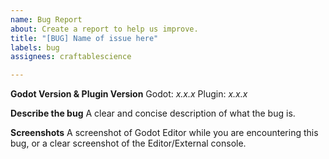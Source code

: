 ```yaml
---
name: Bug Report
about: Create a report to help us improve.
title: "[BUG] Name of issue here"
labels: bug
assignees: craftablescience

---
```


**Godot Version & Plugin Version**
Godot: *x.x.x*
Plugin: *x.x.x*

**Describe the bug**
A clear and concise description of what the bug is.

**Screenshots**
A screenshot of Godot Editor while you are encountering this bug, or a clear screenshot of the Editor/External console.
